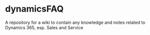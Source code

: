 # dynamicsFAQ
A repository for a wiki to contain any knowledge and notes related to Dynamics 365, esp. Sales and Service
